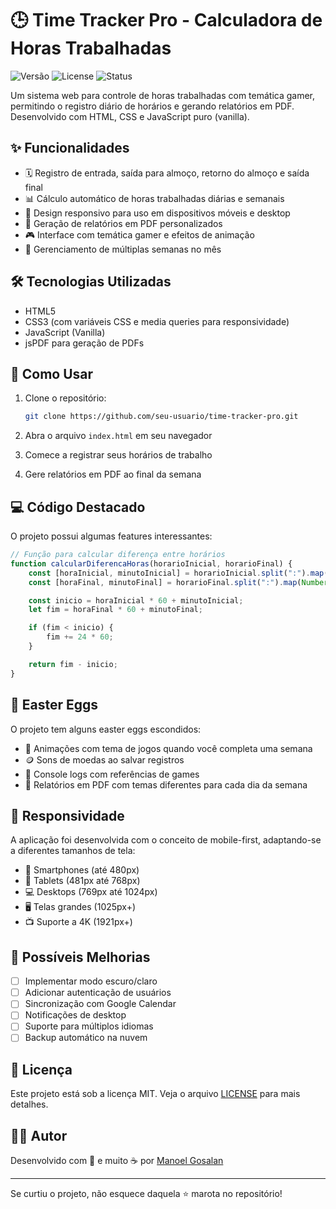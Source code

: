 # 🕒 Time Tracker Pro - Calculadora de Horas Trabalhadas

![Versão](https://img.shields.io/badge/versão-1.0.0--beta.awesome-brightgreen)
![License](https://img.shields.io/badge/license-MIT-blue)
![Status](https://img.shields.io/badge/status-em%20desenvolvimento-orange)

Um sistema web para controle de horas trabalhadas com temática gamer, permitindo o registro diário de horários e gerando relatórios em PDF. Desenvolvido com HTML, CSS e JavaScript puro (vanilla).

## ✨ Funcionalidades

- 🗓️ Registro de entrada, saída para almoço, retorno do almoço e saída final
- 📊 Cálculo automático de horas trabalhadas diárias e semanais
- 📱 Design responsivo para uso em dispositivos móveis e desktop
- 📄 Geração de relatórios em PDF personalizados
- 🎮 Interface com temática gamer e efeitos de animação
- 🔄 Gerenciamento de múltiplas semanas no mês

## 🛠️ Tecnologias Utilizadas

- HTML5
- CSS3 (com variáveis CSS e media queries para responsividade)
- JavaScript (Vanilla)
- jsPDF para geração de PDFs

## 🚀 Como Usar

1. Clone o repositório:
   ```bash
   git clone https://github.com/seu-usuario/time-tracker-pro.git
   ```

2. Abra o arquivo `index.html` em seu navegador

3. Comece a registrar seus horários de trabalho

4. Gere relatórios em PDF ao final da semana

## 💻 Código Destacado

O projeto possui algumas features interessantes:

```javascript
// Função para calcular diferença entre horários
function calcularDiferencaHoras(horarioInicial, horarioFinal) {
    const [horaInicial, minutoInicial] = horarioInicial.split(":").map(Number);
    const [horaFinal, minutoFinal] = horarioFinal.split(":").map(Number);

    const inicio = horaInicial * 60 + minutoInicial;
    let fim = horaFinal * 60 + minutoFinal;

    if (fim < inicio) {
        fim += 24 * 60;
    }

    return fim - inicio;
}
```

## 🎲 Easter Eggs

O projeto tem alguns easter eggs escondidos:

- 🍄 Animações com tema de jogos quando você completa uma semana
- 🪙 Sons de moedas ao salvar registros
- 🎵 Console logs com referências de games
- 👾 Relatórios em PDF com temas diferentes para cada dia da semana

## 📱 Responsividade

A aplicação foi desenvolvida com o conceito de mobile-first, adaptando-se a diferentes tamanhos de tela:

- 📱 Smartphones (até 480px)
- 📱 Tablets (481px até 768px)
- 💻 Desktops (769px até 1024px)
- 🖥️ Telas grandes (1025px+)
- 📺 Suporte a 4K (1921px+)

## 🧠 Possíveis Melhorias

- [ ] Implementar modo escuro/claro
- [ ] Adicionar autenticação de usuários
- [ ] Sincronização com Google Calendar
- [ ] Notificações de desktop
- [ ] Suporte para múltiplos idiomas
- [ ] Backup automático na nuvem

## 📝 Licença

Este projeto está sob a licença MIT. Veja o arquivo [LICENSE](LICENSE) para mais detalhes.

## 👨‍💻 Autor

Desenvolvido com 💚 e muito ☕ por [Manoel Gosalan](https://github.com/mgosalan-dev)

---

Se curtiu o projeto, não esquece daquela ⭐ marota no repositório!
